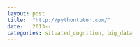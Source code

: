 ```yaml
---
layout: post
title:  "http://pythontutor.com/"
date:   2013--
categories: situated_cognition, big_data
---
```


![]()

